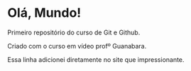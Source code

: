 # Olá, Mundo!
 Primeiro repositório do curso de Git e Github. 

 Criado com o curso em vídeo profº Guanabara. 
 
Essa linha adicionei diretamente no site que impressionante. 
